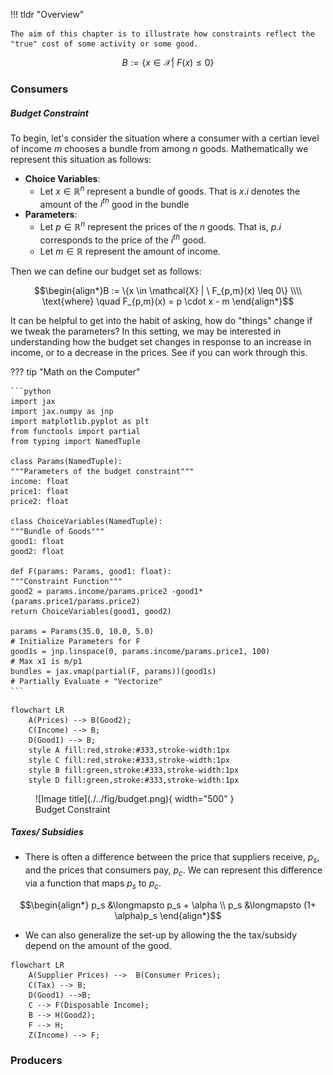 !!! tldr "Overview"

    The aim of this chapter is to illustrate how constraints reflect the "true" cost of some activity or some good. 

$$B := \{x \in \mathcal{X} | \ F(x) \leq 0\}$$

### **Consumers**

##### Budget Constraint
To begin, let's consider the situation where a consumer with a certian level of income $m$ chooses a bundle from among $n$ goods. 
Mathematically we represent this situation as follows:

- **Choice Variables**:
    - Let $x \in \mathbb{R}^n$ represent a bundle of goods. That is $x.i$ denotes the amount of the $i^{th}$ good in the bundle 
- **Parameters**:
    - Let $p \in \mathbb{R}^n$ represent the prices of the $n$ goods. That is, $p.i$ corresponds to the price of the $i^{th}$ good. 
    - Let $m \in \mathbb{R}$ represent the amount of income. 

Then we can define our budget set as follows: 

$$\begin{align*}B := \{x \in \mathcal{X} | \ F_{p,m}(x) \leq 0\} \\\\
\text{where} \quad F_{p,m}(x) = p \cdot x - m \end{align*}$$

It can be helpful to get into the habit of asking, how do "things" change if we tweak the parameters? In this setting, we may be interested in understanding how the budget set changes in response to an increase in income, or to a decrease in the prices. See if you can work through this.

??? tip "Math on the Computer"

    ```python 
    import jax
    import jax.numpy as jnp 
    import matplotlib.pyplot as plt
    from functools import partial 
    from typing import NamedTuple 

    class Params(NamedTuple):
    """Parameters of the budget constraint"""
    income: float 
    price1: float 
    price2: float 

    class ChoiceVariables(NamedTuple):
    """Bundle of Goods"""
    good1: float 
    good2: float 

    def F(params: Params, good1: float): 
    """Constraint Function"""
    good2 = params.income/params.price2 -good1*(params.price1/params.price2)
    return ChoiceVariables(good1, good2)

    params = Params(35.0, 10.0, 5.0)                                      # Initialize Parameters for F         
    good1s = jnp.linspace(0, params.income/params.price1, 100)            # Max x1 is m/p1
    bundles = jax.vmap(partial(F, params))(good1s)                        # Partially Evaluate + "Vectorize"
    ```
``` mermaid
flowchart LR
    A(Prices) --> B(Good2);
    C(Income) --> B;
    D(Good1) --> B;
    style A fill:red,stroke:#333,stroke-width:1px
    style C fill:red,stroke:#333,stroke-width:1px
    style B fill:green,stroke:#333,stroke-width:1px
    style D fill:green,stroke:#333,stroke-width:1px
```

<figure markdown>
  ![Image title](./../fig/budget.png){ width="500" }
  <figcaption>Budget Constraint</figcaption>
</figure>

##### Taxes/ Subsidies

- There is often a difference between the price that suppliers receive, $p_s$, and the prices that consumers pay, $p_c$. We can represent this difference via a function that maps $p_s$ to $p_c$. 

$$\begin{align*} p_s &\longmapsto p_s + \alpha \\ 
 p_s &\longmapsto (1+ \alpha)p_s \end{align*}$$

- We can also generalize the set-up by allowing the the tax/subsidy depend on the amount of the good. 

``` mermaid
flowchart LR
    A(Supplier Prices) -->  B(Consumer Prices);
    C(Tax) --> B;
    D(Good1) -->B;
    C --> F(Disposable Income);
    B --> H(Good2);
    F --> H;
    Z(Income) --> F;
```




### **Producers**

